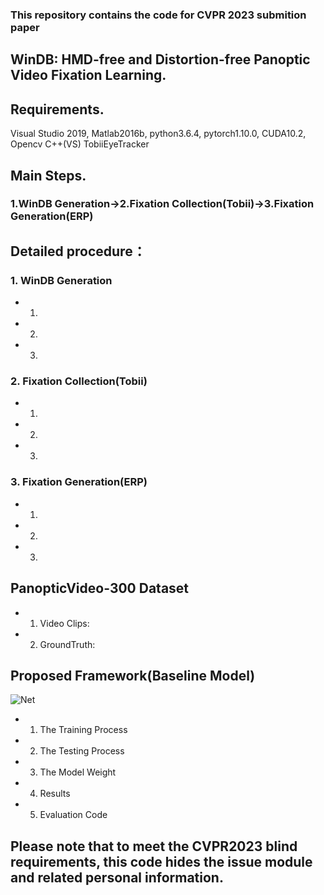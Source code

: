 ### This repository contains the code for CVPR 2023 submition paper 
## WinDB: HMD-free and Distortion-free Panoptic Video Fixation Learning.

## Requirements.
Visual Studio 2019, Matlab2016b, python3.6.4, pytorch1.10.0, CUDA10.2, Opencv C++(VS)
TobiiEyeTracker

## Main Steps.
### 1.WinDB Generation->2.Fixation Collection(Tobii)->3.Fixation Generation(ERP)

## Detailed procedure：
### 1. WinDB Generation
  * 1)
  * 2)
  * 3)
### 2. Fixation Collection(Tobii)
  * 1)
  * 2)
  * 3)
### 3. Fixation Generation(ERP)
  * 1)
  * 2)
  * 3)

## PanopticVideo-300 Dataset
  * 1) Video Clips:
  * 2) GroundTruth:

## Proposed Framework(Baseline Model)
![Net](https://github.com/cvpr-submission/WinDB/tree/main/Figs/Net.png)  
  * 1) The Training Process
  * 2) The Testing Process
  * 3) The Model Weight
  * 4) Results
  * 5) Evaluation Code

## Please note that to meet the CVPR2023 blind requirements, this code hides the issue module and related personal information.
